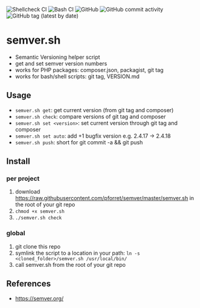 ![Shellcheck CI](https://github.com/pforret/semver/workflows/Shellcheck%20CI/badge.svg)
![Bash CI](https://github.com/pforret/semver/workflows/Bash%20CI/badge.svg)
![GitHub](https://img.shields.io/github/license/pforret/semver)
![GitHub commit activity](https://img.shields.io/github/commit-activity/m/pforret/semver)
![GitHub tag (latest by date)](https://img.shields.io/github/v/tag/pforret/semver)

# semver.sh

* Semantic Versioning helper script
* get and set semver version numbers
* works for PHP packages: composer.json, packagist, git tag
* works for bash/shell scripts: git tag, VERSION.md

## Usage

* `semver.sh get`: get current version (from git tag and composer)
* `semver.sh check`: compare versions of git tag and composer
* `semver.sh set <version>`: set current version through git tag and composer
* `semver.sh set auto`: add +1 bugfix version e.g. 2.4.17 -> 2.4.18
* `semver.sh push`: short for git commit -a && git push

## Install

### per project 

1. download https://raw.githubusercontent.com/pforret/semver/master/semver.sh in the root of your git repo
2. `chmod +x semver.sh`
3. `./semver.sh check`

### global
1. git clone this repo
2. symlink the script to a location in your path: `ln -s <cloned_folder>/semver.sh /usr/local/bin/`
3. call semver.sh from the root of your git repo


## References
* https://semver.org/